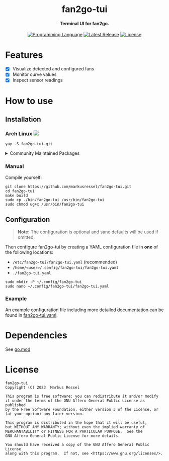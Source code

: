 <h1 align="center">fan2go-tui</h1>
<h4 align="center">Terminal UI for fan2go.</h4>

<div align="center">

[![Programming Language](https://img.shields.io/badge/Go-00ADD8?logo=go&logoColor=white)]()
[![Latest Release](https://img.shields.io/github/release/markusressel/fan2go-tui.svg)](https://github.com/markusressel/fan2go-tui/releases)
[![License](https://img.shields.io/badge/license-AGPLv3-blue.svg)](/LICENSE)

</div>

# Features

* [x] Visualize detected and configured fans
* [x] Monitor curve values
* [x] Inspect sensor readings

# How to use

## Installation

### Arch Linux ![](https://img.shields.io/badge/Arch_Linux-1793D1?logo=arch-linux&logoColor=white)

```shell
yay -S fan2go-tui-git
```

<details>
<summary>Community Maintained Packages</summary>

None yet

</details>

### Manual

Compile yourself:

```shell
git clone https://github.com/markusressel/fan2go-tui.git
cd fan2go-tui
make build
sudo cp ./bin/fan2go-tui /usr/bin/fan2go-tui
sudo chmod ug+x /usr/bin/fan2go-tui
```

## Configuration

> **Note:**
> The configuration is optional and sane defaults will be used if omitted.

Then configure fan2go-tui by creating a YAML configuration file in **one** of the following locations:

* `/etc/fan2go-tui/fan2go-tui.yaml` (recommended)
* `/home/<user>/.config/fan2go-tui/fan2go-tui.yaml`
* `./fan2go-tui.yaml`

```shell
sudo mkdir -P ~/.config/fan2go-tui
sudo nano ~/.config/fan2go-tui/fan2go-tui.yaml
```

### Example

An example configuration file including more detailed documentation can be found
in [fan2go-tui.yaml](/fan2go-tui.yaml).

# Dependencies

See [go.mod](go.mod)

# License

```
fan2go-tui
Copyright (C) 2023  Markus Ressel

This program is free software: you can redistribute it and/or modify
it under the terms of the GNU Affero General Public License as published
by the Free Software Foundation, either version 3 of the License, or
(at your option) any later version.

This program is distributed in the hope that it will be useful,
but WITHOUT ANY WARRANTY; without even the implied warranty of
MERCHANTABILITY or FITNESS FOR A PARTICULAR PURPOSE.  See the
GNU Affero General Public License for more details.

You should have received a copy of the GNU Affero General Public License
along with this program.  If not, see <https://www.gnu.org/licenses/>.
```
